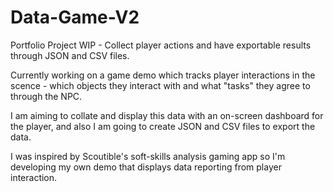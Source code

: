 # Data-Game-V2
Portfolio Project WIP - Collect player actions and have exportable results through JSON and CSV files. 

Currently working on a game demo which tracks player interactions in the scence - which objects they interact with and what "tasks" they agree to through the NPC. 

I am aiming to collate and display this data with an on-screen dashboard for the player, and also I am going to create JSON and CSV files to export the data. 

I was inspired by Scoutible's soft-skills analysis gaming app so I'm developing my own demo that displays data reporting from player interaction. 
